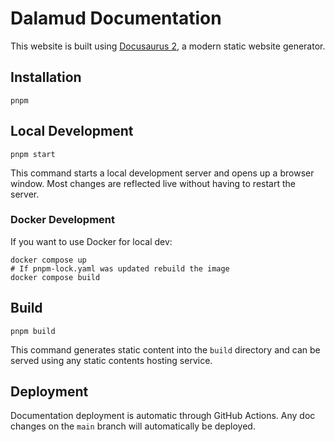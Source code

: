 # Dalamud Documentation

This website is built using [Docusaurus 2](https://docusaurus.io/), a modern
static website generator.

## Installation

```shell
pnpm
```

## Local Development

```shell
pnpm start
```

This command starts a local development server and opens up a browser window.
Most changes are reflected live without having to restart the server.

### Docker Development

If you want to use Docker for local dev:

```shell
docker compose up
# If pnpm-lock.yaml was updated rebuild the image
docker compose build
```

## Build

```shell
pnpm build
```

This command generates static content into the `build` directory and can be
served using any static contents hosting service.

## Deployment

Documentation deployment is automatic through GitHub Actions. Any doc changes on
the `main` branch will automatically be deployed.
